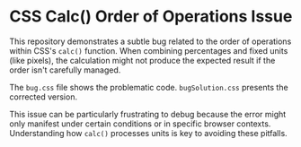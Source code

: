 # CSS Calc() Order of Operations Issue

This repository demonstrates a subtle bug related to the order of operations within CSS's `calc()` function. When combining percentages and fixed units (like pixels), the calculation might not produce the expected result if the order isn't carefully managed.

The `bug.css` file shows the problematic code.  `bugSolution.css` presents the corrected version.

This issue can be particularly frustrating to debug because the error might only manifest under certain conditions or in specific browser contexts.  Understanding how `calc()` processes units is key to avoiding these pitfalls.